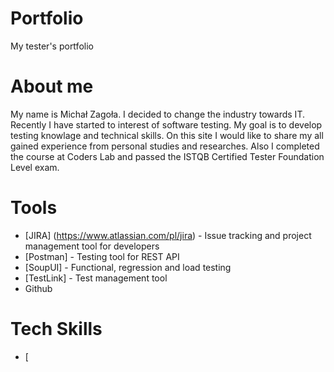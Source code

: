 # Portfolio
My tester's portfolio
# About me
My name is Michał Zagoła. I decided to change the industry towards IT. Recently I have started to interest of software testing. My goal is to develop testing knowlage and technical skills. On this site I would like to share my all gained experience from personal studies and researches. Also I completed the course at Coders Lab and passed the ISTQB Certified Tester Foundation Level exam.
# Tools
* [JIRA] (https://www.atlassian.com/pl/jira) - Issue tracking and project management tool for developers
* [Postman] - Testing tool for REST API
* [SoupUI] - Functional, regression and load testing
* [TestLink] - Test management tool
* Github
# Tech Skills
* [


